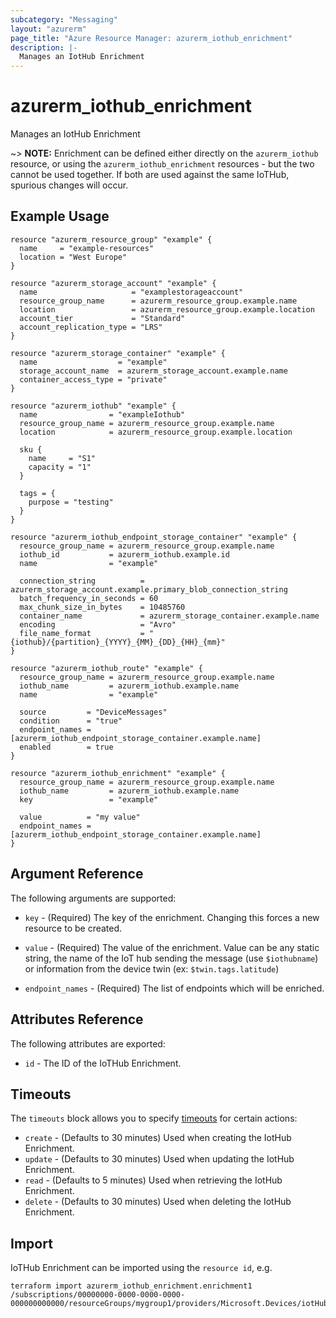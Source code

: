 ```yaml
---
subcategory: "Messaging"
layout: "azurerm"
page_title: "Azure Resource Manager: azurerm_iothub_enrichment"
description: |-
  Manages an IotHub Enrichment
---
```


# azurerm_iothub_enrichment

Manages an IotHub Enrichment

~> **NOTE:** Enrichment can be defined either directly on the `azurerm_iothub` resource, or using the `azurerm_iothub_enrichment` resources - but the two cannot be used together. If both are used against the same IoTHub, spurious changes will occur.

## Example Usage

```hcl
resource "azurerm_resource_group" "example" {
  name     = "example-resources"
  location = "West Europe"
}

resource "azurerm_storage_account" "example" {
  name                     = "examplestorageaccount"
  resource_group_name      = azurerm_resource_group.example.name
  location                 = azurerm_resource_group.example.location
  account_tier             = "Standard"
  account_replication_type = "LRS"
}

resource "azurerm_storage_container" "example" {
  name                  = "example"
  storage_account_name  = azurerm_storage_account.example.name
  container_access_type = "private"
}

resource "azurerm_iothub" "example" {
  name                = "exampleIothub"
  resource_group_name = azurerm_resource_group.example.name
  location            = azurerm_resource_group.example.location

  sku {
    name     = "S1"
    capacity = "1"
  }

  tags = {
    purpose = "testing"
  }
}

resource "azurerm_iothub_endpoint_storage_container" "example" {
  resource_group_name = azurerm_resource_group.example.name
  iothub_id           = azurerm_iothub.example.id
  name                = "example"

  connection_string          = azurerm_storage_account.example.primary_blob_connection_string
  batch_frequency_in_seconds = 60
  max_chunk_size_in_bytes    = 10485760
  container_name             = azurerm_storage_container.example.name
  encoding                   = "Avro"
  file_name_format           = "{iothub}/{partition}_{YYYY}_{MM}_{DD}_{HH}_{mm}"
}

resource "azurerm_iothub_route" "example" {
  resource_group_name = azurerm_resource_group.example.name
  iothub_name         = azurerm_iothub.example.name
  name                = "example"

  source         = "DeviceMessages"
  condition      = "true"
  endpoint_names = [azurerm_iothub_endpoint_storage_container.example.name]
  enabled        = true
}

resource "azurerm_iothub_enrichment" "example" {
  resource_group_name = azurerm_resource_group.example.name
  iothub_name         = azurerm_iothub.example.name
  key                 = "example"

  value          = "my value"
  endpoint_names = [azurerm_iothub_endpoint_storage_container.example.name]
}
```

## Argument Reference

The following arguments are supported:

* `key` - (Required) The key of the enrichment. Changing this forces a new resource to be created.

* `value` - (Required) The value of the enrichment. Value can be any static string, the name of the IoT hub sending the message (use `$iothubname`) or information from the device twin (ex: `$twin.tags.latitude`)

* `endpoint_names` - (Required) The list of endpoints which will be enriched.

## Attributes Reference

The following attributes are exported:

* `id` - The ID of the IoTHub Enrichment.

## Timeouts

The `timeouts` block allows you to specify [timeouts](https://www.terraform.io/language/resources/syntax#operation-timeouts) for certain actions:

* `create` - (Defaults to 30 minutes) Used when creating the IotHub Enrichment.
* `update` - (Defaults to 30 minutes) Used when updating the IotHub Enrichment.
* `read` - (Defaults to 5 minutes) Used when retrieving the IotHub Enrichment.
* `delete` - (Defaults to 30 minutes) Used when deleting the IotHub Enrichment.

## Import

IoTHub Enrichment can be imported using the `resource id`, e.g.

```shell
terraform import azurerm_iothub_enrichment.enrichment1 /subscriptions/00000000-0000-0000-0000-000000000000/resourceGroups/mygroup1/providers/Microsoft.Devices/iotHubs/hub1/enrichments/enrichment1
```
